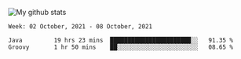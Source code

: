 ![My github stats](https://github-readme-stats.vercel.app/api?username=romvoid95&theme=gruvbox&include_all_commits=true&show_icons=true")

<!--START_SECTION:waka-->
```text
Week: 02 October, 2021 - 08 October, 2021

Java         19 hrs 23 mins  ███████████████████████░░   91.35 % 
Groovy       1 hr 50 mins    ██░░░░░░░░░░░░░░░░░░░░░░░   08.65 % 
```
<!--END_SECTION:waka-->
